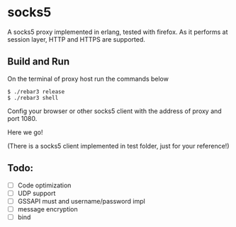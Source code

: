 socks5
=====

A socks5 proxy implemented in erlang, tested with firefox. As it performs at session layer, HTTP and HTTPS are supported.

Build and Run
-----

On the terminal of proxy host run the commands below

    $ ./rebar3 release
    $ ./rebar3 shell

Config your browser or other socks5 client with the address of proxy and port 1080.

Here we go!

(There is a socks5 client implemented in test folder, just for your reference!)

Todo:
-----

- [ ] Code optimization
- [ ] UDP support
- [ ] GSSAPI must and username/password impl
- [ ] message encryption
- [ ] bind